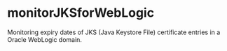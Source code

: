 # monitorJKSforWebLogic

Monitoring expiry dates of JKS (Java Keystore File) certificate entries in a Oracle WebLogic domain.
